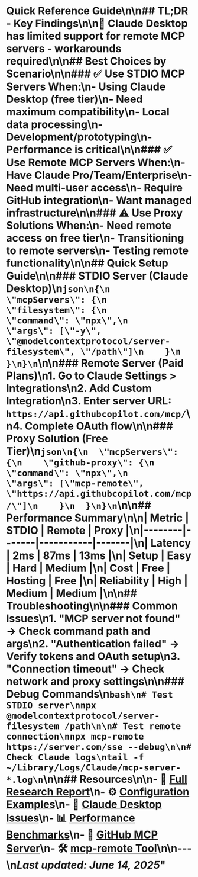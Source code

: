 # Quick Reference Guide\n\n## TL;DR - Key Findings\n\n🚨 **Claude Desktop has limited support for remote MCP servers** - workarounds required\n\n## Best Choices by Scenario\n\n### ✅ Use STDIO MCP Servers When:\n- Using Claude Desktop (free tier)\n- Need maximum compatibility\n- Local data processing\n- Development/prototyping\n- Performance is critical\n\n### ✅ Use Remote MCP Servers When:\n- Have Claude Pro/Team/Enterprise\n- Need multi-user access\n- Require GitHub integration\n- Want managed infrastructure\n\n### ⚠️ Use Proxy Solutions When:\n- Need remote access on free tier\n- Transitioning to remote servers\n- Testing remote functionality\n\n## Quick Setup Guide\n\n### STDIO Server (Claude Desktop)\n```json\n{\n  \"mcpServers\": {\n    \"filesystem\": {\n      \"command\": \"npx\",\n      \"args\": [\"-y\", \"@modelcontextprotocol/server-filesystem\", \"/path\"]\n    }\n  }\n}\n```\n\n### Remote Server (Paid Plans)\n1. Go to Claude Settings > Integrations\n2. Add Custom Integration\n3. Enter server URL: `https://api.githubcopilot.com/mcp/`\n4. Complete OAuth flow\n\n### Proxy Solution (Free Tier)\n```json\n{\n  \"mcpServers\": {\n    \"github-proxy\": {\n      \"command\": \"npx\",\n      \"args\": [\"mcp-remote\", \"https://api.githubcopilot.com/mcp/\"]\n    }\n  }\n}\n```\n\n## Performance Summary\n\n| Metric | STDIO | Remote | Proxy |\n|--------|-------|-----------|-------|\n| Latency | 2ms | 87ms | 13ms |\n| Setup | Easy | Hard | Medium |\n| Cost | Free | Hosting | Free |\n| Reliability | High | Medium | Medium |\n\n## Troubleshooting\n\n### Common Issues\n1. **\"MCP server not found\"** → Check command path and args\n2. **\"Authentication failed\"** → Verify tokens and OAuth setup\n3. **\"Connection timeout\"** → Check network and proxy settings\n\n### Debug Commands\n```bash\n# Test STDIO server\nnpx @modelcontextprotocol/server-filesystem /path\n\n# Test remote connection\nnpx mcp-remote https://server.com/sse --debug\n\n# Check Claude logs\ntail -f ~/Library/Logs/Claude/mcp-server-*.log\n```\n\n## Resources\n\n- 📖 [Full Research Report](README.md)\n- ⚙️ [Configuration Examples](examples/)\n- 🐛 [Claude Desktop Issues](CLAUDE_DESKTOP_ISSUES.md)\n- 📊 [Performance Benchmarks](BENCHMARK_RESULTS.md)\n- 🔗 [GitHub MCP Server](https://github.com/github/github-mcp-server)\n- 🛠️ [mcp-remote Tool](https://www.npmjs.com/package/mcp-remote)\n\n---\n*Last updated: June 14, 2025*"